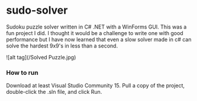 # sudo-solver
Sudoku puzzle solver written in C# .NET with a WinForms GUI. This was a fun project I did. I thought it would be a challenge to write one with good performance but I have now learned that even a slow solver made in c# can solve the hardest 9x9's in less than a second.

![alt tag](/Solved Puzzle.jpg)

### How to run

Download at least Visual Studio Community 15. Pull a copy of the project, double-click the .sln file, and click Run.
